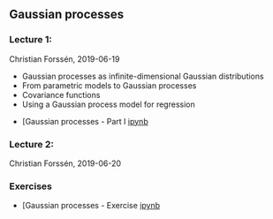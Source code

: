 ## Gaussian processes

### Lecture 1: 
Christian Forss&eacute;n, 2019-06-19
- Gaussian processes as infinite-dimensional Gaussian distributions
- From parametric models to Gaussian processes
- Covariance functions
- Using a Gaussian process model for regression
* [Gaussian processes - Part I [ipynb](https://github.com/NuclearTalent/Bayes2019/blob/master/topics/gaussian-processes/GP-I.ipynb)

### Lecture 2: 
Christian Forss&eacute;n, 2019-06-20

### Exercises
* [Gaussian processes - Exercise [ipynb](https://github.com/NuclearTalent/Bayes2019/blob/master/topics/gaussian-processes/GP_exercise.ipynb)
